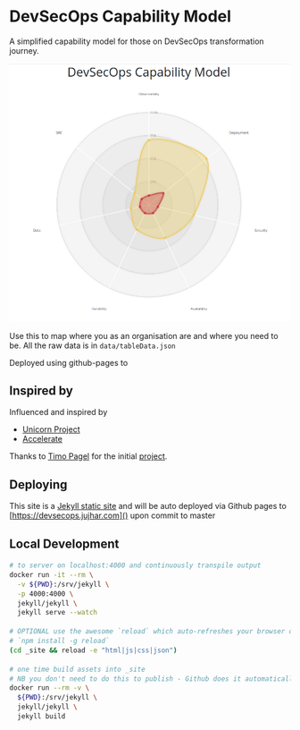 # DevSecOps Capability Model
A simplified capability model for those on DevSecOps transformation journey.

![screnshot](img/screenshot.png)

Use this to map where you as an organisation are and where you need to be.
All the raw data is in `data/tableData.json`

Deployed using github-pages to [](https://devsecops.jujhar.com)

## Inspired by

Influenced and inspired by
- [Unicorn Project](https://www.amazon.co.uk/dp/1942788762)
- [Accelerate](https://www.amazon.co.uk/dp/1942788339)

Thanks to [Timo Pagel](https://github.com/wurstbrot) for the initial [project](https://github.com/wurstbrot/DevSecOps-MaturityModel).

## Deploying

This site is a [Jekyll static site](https://jekyllrb.com/) and will be auto deployed via Github pages to [https://devsecops.jujhar.com]() upon commit to master

## Local Development

```bash
# to server on localhost:4000 and continuously transpile output
docker run -it --rm \
  -v ${PWD}:/srv/jekyll \
  -p 4000:4000 \
  jekyll/jekyll \
  jekyll serve --watch

# OPTIONAL use the awesome `reload` which auto-refreshes your browser on change using websockets
# `npm install -g reload`
(cd _site && reload -e "html|js|css|json")

# one time build assets into _site
# NB you don't need to do this to publish - Github does it automatically on commit
docker run --rm -v \
  ${PWD}:/srv/jekyll \
  jekyll/jekyll \
  jekyll build
```
